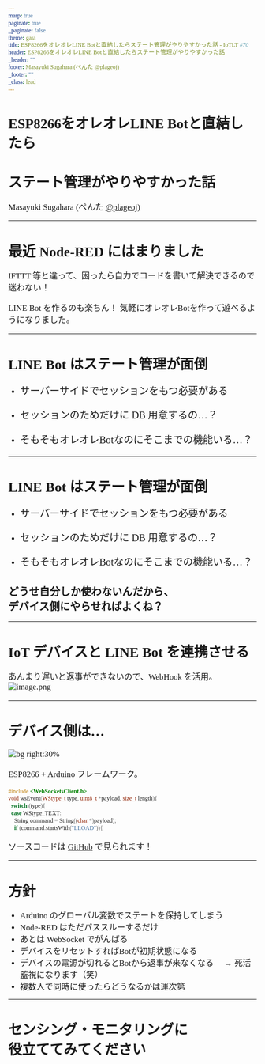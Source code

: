 ```yaml
---
marp: true
paginate: true
_paginate: false
theme: gaia
title: ESP8266をオレオレLINE Botと直結したらステート管理がやりやすかった話 - IoTLT #70
header: ESP8266をオレオレLINE Botと直結したらステート管理がやりやすかった話
_header: ""
footer: Masayuki Sugahara (ぺんた @plageoj)
_footer: ""
_class: lead
---
```


<style>
*{
    font-family: "Yu Gothic UI";
}

p, li {
    font-size: 1.2em;
}

img {
    vertical-align: middle
}
</style>

# ESP8266をオレオレLINE Botと直結したら
# ステート管理がやりやすかった話

Masayuki Sugahara (ぺんた [@plageoj](//twitter.com/plageoj))

---

# 最近 Node-RED にはまりました

IFTTT 等と違って、困ったら自力でコードを書いて解決できるので
迷わない！

LINE Bot を作るのも楽ちん！
気軽にオレオレBotを作って遊べるようになりました。

---

# LINE Bot はステート管理が面倒

+ サーバーサイドでセッションをもつ必要がある
+ セッションのためだけに DB 用意するの…？

+ そもそもオレオレBotなのにそこまでの機能いる…？

---

# LINE Bot はステート管理が面倒

+ サーバーサイドでセッションをもつ必要がある

+ セッションのためだけに DB 用意するの…？
+ そもそもオレオレBotなのにそこまでの機能いる…？

## どうせ自分しか使わないんだから、<br>デバイス側にやらせればよくね？

---

# IoT デバイスと LINE Bot を連携させる

あんまり遅いと返事ができないので、WebHook を活用。
![image.png](https://qiita-image-store.s3.ap-northeast-1.amazonaws.com/0/116845/4dc0b494-7c11-9c53-c028-25d9ad25e99c.png)

---

# デバイス側は…

![bg right:30%](https://qiita-image-store.s3.ap-northeast-1.amazonaws.com/0/116845/722aac92-d6e7-0e99-2eef-92b443a37b90.png)

ESP8266 + Arduino フレームワーク。

```c++
#include <WebSocketsClient.h>
void wsEvent(WStype_t type, uint8_t *payload, size_t length){
  switch (type){
  case WStype_TEXT:
    String command = String((char *)payload);
    if (command.startsWith("LLOAD")){
```

ソースコードは [GitHub](//) で見られます！

---

# 方針

+ Arduino のグローバル変数でステートを保持してしまう
+ Node-RED はただパススルーするだけ
+ あとは WebSocket でがんばる
+ デバイスをリセットすればBotが初期状態になる
+ デバイスの電源が切れるとBotから返事が来なくなる
　→ 死活監視になります（笑）
+ 複数人で同時に使ったらどうなるかは運次第

---

<!--
_class: lead
-->

# センシング・モニタリングに<br>役立ててみてください
